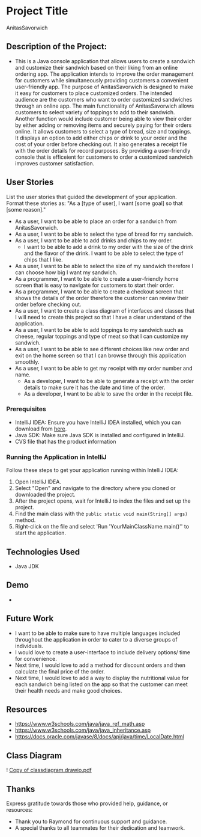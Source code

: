 # Project Title
AnitasSavorwich

## Description of the Project:

- This is a Java console application that allows users to create a sandwich and customize their sandwich based on their liking from an online ordering app.
The application intends to improve the order management for customers while simultaneously providing customers a convenient user-friendly app. The purpose of
AnitasSavorwich is designed to make it easy for customers to place customized orders. The intended audience are the customers who want to order customized sandwiches
through an online app. The main functionality of AnitasSavorwich allows customers to select variety of toppings to add to their sandwich. Another function would include
customer being able to view their order by either adding or removing items and securely paying for their orders online. It allows customers to select a type of bread, size and toppings.
It displays an option to add either chips or drink to your order and the cost of your order before checking out. It also generates a receipt file with the order details for record purposes.
By providing a user-friendly console that is efficeient for customers to order a customized sandwich improves customer satisfaction.


## User Stories

List the user stories that guided the development of your application. Format these stories as: "As a [type of user], I want [some goal] so that [some reason]."

- As a user, I want to be able to place an order for a sandwich from AnitasSavorwich.
- As a user, I want to be able to select the type of bread for my sandwich.
- As a user, I want to be able to add drinks and chips to my order.
  - I want to be able to add a drink to my order with the size of the drink and the flavor of the drink.
    I want to be able to select the type of chips that I like.
- As a user, I want to be able to select the size of my sandwich therefore I can choose how big I want my sandwich.
- As a programmer, I want to be able to create a user-friendly home screen that is easy to navigate for customers to start their order.
- As a programmer, I want to be able to create a checkout screen that shows the details of the order therefore the customer can review their order before checking out.
- As a user, I want to create a class diagram of interfaces and classes that I will need to create this project so that I have a clear understand of the application.
- As a user, I want to be able to add toppings to my sandwich such as cheese, regular toppings and type of meat so that I can customize my sandwich.
- As a user, I want to be able to see different choices like new order and exit on the home screen so that I can browse through this application smoothly.
- As a user, I want to be able to get my receipt with my order number and name.
  -  As a developer, I want to be able to generate a receipt with the order details to make sure it has the date and time of the order. 
  - As a developer, I want to be able to save the order in the receipt file.


### Prerequisites

- IntelliJ IDEA: Ensure you have IntelliJ IDEA installed, which you can download from [here](https://www.jetbrains.com/idea/download/).
- Java SDK: Make sure Java SDK is installed and configured in IntelliJ.
- CVS file that has the product information

### Running the Application in IntelliJ

Follow these steps to get your application running within IntelliJ IDEA:

1. Open IntelliJ IDEA.
2. Select "Open" and navigate to the directory where you cloned or downloaded the project.
3. After the project opens, wait for IntelliJ to index the files and set up the project.
4. Find the main class with the `public static void main(String[] args)` method.
5. Right-click on the file and select 'Run 'YourMainClassName.main()'' to start the application.

## Technologies Used

- Java JDK

## Demo
-



## Future Work

- I want to be able to make sure to have multiple languages included throughout the application in order to cater to a diverse groups of individuals.
- I would love to create a user-interface to include delivery options/ time for convenience.
- Next time, I would love to add a method for discount orders and then calculate the final price of the order.
- Next time, I would love to add a way to display the nutritional value for each sandwich being listed on the app so that the customer can meet
  their health needs and make good choices.

## Resources
- https://www.w3schools.com/java/java_ref_math.asp
- https://www.w3schools.com/java/java_inheritance.asp
- https://docs.oracle.com/javase/8/docs/api/java/time/LocalDate.html


## Class Diagram
!
[Copy of classdiagram.drawio.pdf](..%2F..%2F..%2FDownloads%2FCopy%20of%20classdiagram.drawio.pdf)

## Thanks

Express gratitude towards those who provided help, guidance, or resources:

- Thank you to Raymond for continuous support and guidance.
- A special thanks to all teammates for their dedication and teamwork.
